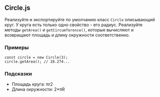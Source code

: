 ## Circle.js

Реализуйте и экспортируйте по умолчанию класс `Circle` описывающий круг. У круга есть только одно свойство - его радиус. Реализуйте методы `getArea()` и `getCircumference()`, которые вычисляют и возвращают площадь и длину окружности соответственно.

### Примеры

```
const circle = new Circle(3);
circle.getArea(); // 28.274...
```

### Подсказки

- Площадь круга: πr2
- Длина окружности: 2*πR